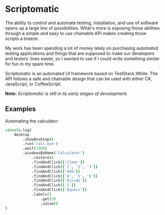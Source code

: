Scriptomatic
========

The ability to control and automate testing, installation, and use of software opens up a large line of possibilities. What's more is exposing those abilities through a simple and easy to use chainable API makes creating those scripts a breeze. 

My work has been spending a lot of money lately on purchasing automated testing applications and things that are supposed to make our developers and testers' lives easier, so I wanted to see if I could write something similar for fun in my spare time.

Scriptomatic is an automated UI framework based on TestStack.White. The API follows a safe and chainable design that can be used with either C#, JavaScript, or CoffeeScript.

__Note:__ _Scriptomatic is still in its early stages of development._

Examples
-----------

Automating the calculator:

```coffeescript
console.log(
    desktop
        .showDesktop()
        .run('calc.exe')
        .wait(1000)
        .windowsByName('Calculator')
            .restore()
            .findAndClick(['Clear'])
            .findAndClick(['1', '2', '3'])
            .findAndClick(['Add'])
            .findAndClick(['4', '5', '6'])
            .findAndClick(['Divide'])
            .findAndClick(['2'])
            .findAndClick(['Equals'])
            .labels()
                .get(3)
                .value()
)
```
